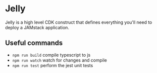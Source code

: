 # Jelly

Jelly is a high level CDK construct that defines everything you'll need to deploy a JAMstack application.

## Useful commands

- `npm run build` compile typescript to js
- `npm run watch` watch for changes and compile
- `npm run test` perform the jest unit tests
